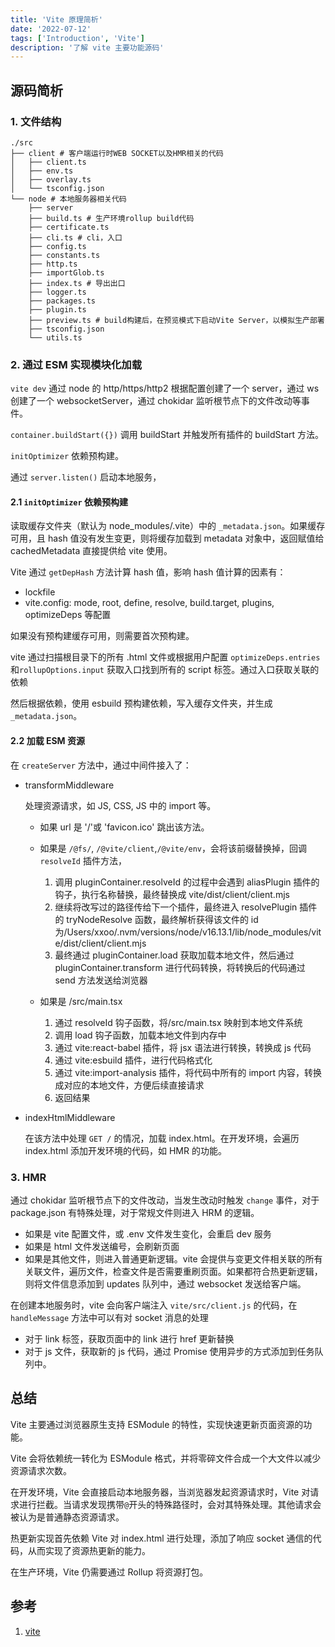 ```yaml
---
title: 'Vite 原理简析'
date: '2022-07-12'
tags: ['Introduction', 'Vite']
description: '了解 vite 主要功能源码'
---
```


## 源码简析

### 1. 文件结构

```text
./src
├── client # 客户端运行时WEB SOCKET以及HMR相关的代码
│   ├── client.ts
│   ├── env.ts
│   ├── overlay.ts
│   └── tsconfig.json
└── node # 本地服务器相关代码
    ├── server
    ├── build.ts # 生产环境rollup build代码
    ├── certificate.ts
    ├── cli.ts # cli，入口
    ├── config.ts
    ├── constants.ts
    ├── http.ts
    ├── importGlob.ts
    ├── index.ts # 导出出口
    ├── logger.ts
    ├── packages.ts
    ├── plugin.ts
    ├── preview.ts # build构建后，在预览模式下启动Vite Server，以模拟生产部署
    ├── tsconfig.json
    └── utils.ts
```

### 2. 通过 ESM 实现模块化加载

`vite dev` 通过 node 的 http/https/http2 根据配置创建了一个 server，通过 ws 创建了一个 websocketServer，通过 chokidar 监听根节点下的文件改动等事件。

`container.buildStart({})` 调用 buildStart 并触发所有插件的 buildStart 方法。

`initOptimizer` 依赖预构建。

通过 `server.listen()` 启动本地服务，

#### 2.1 `initOptimizer` 依赖预构建

读取缓存文件夹（默认为 node_modules/.vite）中的 `_metadata.json`。如果缓存可用，且 hash 值没有发生变更，则将缓存加载到 metadata 对象中，返回赋值给 cachedMetadata 直接提供给 vite 使用。

Vite 通过 `getDepHash` 方法计算 hash 值，影响 hash 值计算的因素有：

- lockfile
- vite.config: mode, root, define, resolve, build.target, plugins, optimizeDeps 等配置

如果没有预构建缓存可用，则需要首次预构建。

vite 通过扫描根目录下的所有 .html 文件或根据用户配置 `optimizeDeps.entries`和`rollupOptions.input` 获取入口找到所有的 script 标签。通过入口获取关联的依赖

然后根据依赖，使用 esbuild 预构建依赖，写入缓存文件夹，并生成 `_metadata.json`。

#### 2.2 加载 ESM 资源

在 `createServer` 方法中，通过中间件接入了：

- transformMiddleware

  处理资源请求，如 JS, CSS, JS 中的 import 等。

  - 如果 url 是 '/'或 'favicon.ico' 跳出该方法。
  - 如果是 `/@fs/`, `/@vite/client`,`/@vite/env`，会将该前缀替换掉，回调 `resolveId` 插件方法，

    1. 调用 pluginContainer.resolveId 的过程中会遇到 aliasPlugin 插件的钩子，执行名称替换，最终替换成 vite/dist/client/client.mjs
    2. 继续将改写过的路径传给下一个插件，最终进入 resolvePlugin 插件的 tryNodeResolve 函数，最终解析获得该文件的 id 为/Users/xxoo/.nvm/versions/node/v16.13.1/lib/node_modules/vite/dist/client/client.mjs
    3. 最终通过 pluginContainer.load 获取加载本地文件，然后通过 pluginContainer.transform 进行代码转换，将转换后的代码通过 send 方法发送给浏览器

  - 如果是 /src/main.tsx

    1. 通过 resolveId 钩子函数，将/src/main.tsx 映射到本地文件系统
    2. 调用 load 钩子函数，加载本地文件到内存中
    3. 通过 vite:react-babel 插件，将 jsx 语法进行转换，转换成 js 代码
    4. 通过 vite:esbuild 插件，进行代码格式化
    5. 通过 vite:import-analysis 插件，将代码中所有的 import 内容，转换成对应的本地文件，方便后续直接请求
    6. 返回结果

- indexHtmlMiddleware

  在该方法中处理 `GET /` 的情况，加载 index.html。在开发环境，会遍历 index.html 添加开发环境的代码，如 HMR 的功能。

### 3. HMR

通过 chokidar 监听根节点下的文件改动，当发生改动时触发 `change` 事件，对于 package.json 有特殊处理，对于常规文件则进入 HRM 的逻辑。

- 如果是 vite 配置文件，或 .env 文件发生变化，会重启 dev 服务
- 如果是 html 文件发送编号，会刷新页面
- 如果是其他文件，则进入普通更新逻辑。vite 会提供与变更文件相关联的所有关联文件，遍历文件，检查文件是否需要重刷页面。如果都符合热更新逻辑，则将文件信息添加到 updates 队列中，通过 websocket 发送给客户端。

在创建本地服务时，vite 会向客户端注入 `vite/src/client.js` 的代码，在 `handleMessage` 方法中可以有对 socket 消息的处理

- 对于 link 标签，获取页面中的 link 进行 href 更新替换
- 对于 js 文件，获取新的 js 代码，通过 Promise 使用异步的方式添加到任务队列中。

## 总结

Vite 主要通过浏览器原生支持 ESModule 的特性，实现快速更新页面资源的功能。

Vite 会将依赖统一转化为 ESModule 格式，并将零碎文件合成一个大文件以减少资源请求次数。

在开发环境，Vite 会直接启动本地服务器，当浏览器发起资源请求时，Vite 对请求进行拦截。当请求发现携带`@`开头的特殊路径时，会对其特殊处理。其他请求会被认为是普通静态资源请求。

热更新实现首先依赖 Vite 对 index.html 进行处理，添加了响应 socket 通信的代码，从而实现了资源热更新的能力。

在生产环境，Vite 仍需要通过 Rollup 将资源打包。

## 参考

1. [vite](https://github.com/vitejs/vite)
